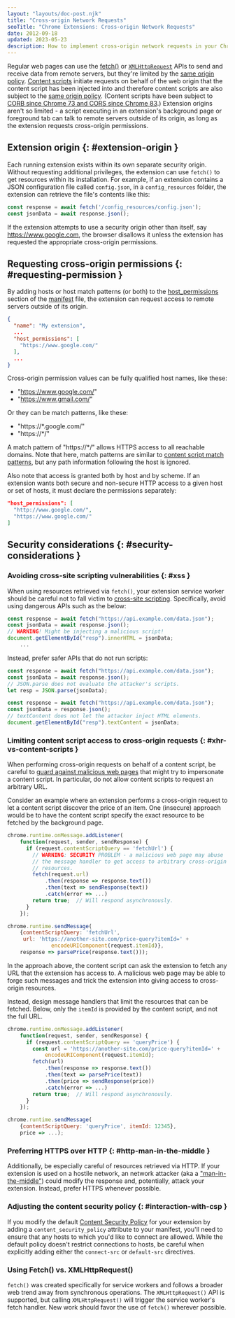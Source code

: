 ```yaml
---
layout: "layouts/doc-post.njk"
title: "Cross-origin Network Requests"
seoTitle: "Chrome Extensions: Cross-origin Network Requests"
date: 2012-09-18
updated: 2023-05-23
description: How to implement cross-origin network requests in your Chrome Extension.
---
```


Regular web pages can use the [fetch()][13] or [`XMLHttpRequest`][1] APIs to send and receive data from remote
servers, but they're limited by the [same origin policy][2]. [Content scripts][3] initiate requests
on behalf of the web origin that the content script has been injected into and therefore content
scripts are also subject to the [same origin policy][4]. (Content scripts have been subject to [CORB
since Chrome 73 and CORS since Chrome 83][5].) Extension origins aren't so limited - a script
executing in an extension's background page or foreground tab can talk to remote servers outside of
its origin, as long as the extension requests cross-origin permissions.

## Extension origin {: #extension-origin }

Each running extension exists within its own separate security origin. Without requesting additional
privileges, the extension can use `fetch()` to get resources within its installation. For
example, if an extension contains a JSON configuration file called `config.json`, in a
`config_resources` folder, the extension can retrieve the file's contents like this:

```js
const response = await fetch('/config_resources/config.json');
const jsonData = await response.json();
```

If the extension attempts to use a security origin other than itself, say https://www.google.com,
the browser disallows it unless the extension has requested the appropriate cross-origin
permissions.

## Requesting cross-origin permissions {: #requesting-permission }

By adding hosts or host match patterns (or both) to the [host_permissions][6] section of the
[manifest][7] file, the extension can request access to remote servers outside of its origin.

```json
{
  "name": "My extension",
  ...
  "host_permissions": [
    "https://www.google.com/"
  ],
  ...
}
```

Cross-origin permission values can be fully qualified host names, like these:

- "https://www.google.com/"
- "https://www.gmail.com/"

Or they can be match patterns, like these:

- "https://\*.google.com/"
- "https://\*/"

A match pattern of "https://\*/" allows HTTPS access to all reachable domains. Note that here, match
patterns are similar to [content script match patterns][8], but any path information following the
host is ignored.

Also note that access is granted both by host and by scheme. If an extension wants both secure and
non-secure HTTP access to a given host or set of hosts, it must declare the permissions separately:

```json
"host_permissions": [
  "http://www.google.com/",
  "https://www.google.com/"
]
```

## Security considerations {: #security-considerations }

### Avoiding cross-site scripting vulnerabilities {: #xss }

When using resources retrieved via `fetch()`, your extension service worker should be careful not to
fall victim to [cross-site scripting][9]. Specifically, avoid using dangerous APIs such as the
below:


```js
const response = await fetch("https://api.example.com/data.json");
const jsonData = await response.json();
// WARNING! Might be injecting a malicious script!
document.getElementById("resp").innerHTML = jsonData;
    ...
```

Instead, prefer safer APIs that do not run scripts:

```js
const response = await fetch("https://api.example.com/data.json");
const jsonData = await response.json();
// JSON.parse does not evaluate the attacker's scripts.
let resp = JSON.parse(jsonData);

```

```js
const response = await fetch("https://api.example.com/data.json");
const jsonData = response.json();
// textContent does not let the attacker inject HTML elements.
document.getElementById("resp").textContent = jsonData;

```

### Limiting content script access to cross-origin requests {: #xhr-vs-content-scripts }

When performing cross-origin requests on behalf of a content script, be careful to [guard against
malicious web pages][10] that might try to impersonate a content script. In particular, do not allow
content scripts to request an arbitrary URL.

Consider an example where an extension performs a cross-origin request to let a content script
discover the price of an item. One (insecure) approach would be to have the content script specify
the exact resource to be fetched by the background page.

```js
chrome.runtime.onMessage.addListener(
    function(request, sender, sendResponse) {
      if (request.contentScriptQuery == 'fetchUrl') {
        // WARNING: SECURITY PROBLEM - a malicious web page may abuse
        // the message handler to get access to arbitrary cross-origin
        // resources.
        fetch(request.url)
            .then(response => response.text())
            .then(text => sendResponse(text))
            .catch(error => ...)
        return true;  // Will respond asynchronously.
      }
    });
```

```js
chrome.runtime.sendMessage(
    {contentScriptQuery: 'fetchUrl',
     url: 'https://another-site.com/price-query?itemId=' +
              encodeURIComponent(request.itemId)},
    response => parsePrice(response.text()));
```

In the approach above, the content script can ask the extension to fetch any URL that the extension
has access to. A malicious web page may be able to forge such messages and trick the extension into
giving access to cross-origin resources.

Instead, design message handlers that limit the resources that can be fetched. Below, only the
`itemId` is provided by the content script, and not the full URL.

```js
chrome.runtime.onMessage.addListener(
    function(request, sender, sendResponse) {
      if (request.contentScriptQuery == 'queryPrice') {
        const url = 'https://another-site.com/price-query?itemId=' +
            encodeURIComponent(request.itemId);
        fetch(url)
            .then(response => response.text())
            .then(text => parsePrice(text))
            .then(price => sendResponse(price))
            .catch(error => ...)
        return true;  // Will respond asynchronously.
      }
    });
```

```js
chrome.runtime.sendMessage(
    {contentScriptQuery: 'queryPrice', itemId: 12345},
    price => ...);
```

### Preferring HTTPS over HTTP {: #http-man-in-the-middle }

Additionally, be especially careful of resources retrieved via HTTP. If your extension is used on a
hostile network, an network attacker (aka a ["man-in-the-middle"][11]) could modify the response
and, potentially, attack your extension. Instead, prefer HTTPS whenever possible.

### Adjusting the content security policy {: #interaction-with-csp }

If you modify the default [Content Security Policy][12] for your extension by adding a
`content_security_policy` attribute to your manifest, you'll need to ensure that any hosts to which
you'd like to connect are allowed. While the default policy doesn't restrict connections to hosts,
be careful when explicitly adding either the `connect-src` or `default-src` directives.

### Using  Fetch() vs. XMLHttpRequest()

`fetch()` was created specifically for service workers and follows a broader web trend away from synchronous operations. The `XMLHttpRequest()` API is supported, but calling `XMLHttpRequest()` will trigger the service worker's fetch handler. New work should favor the use of `fetch()` wherever possible.


[1]: https://www.w3.org/TR/XMLHttpRequest/
[2]: https://en.wikipedia.org/wiki/Same_origin_policy
[3]: /docs/extensions/mv3/content_scripts
[4]: https://en.wikipedia.org/wiki/Same_origin_policy
[5]: https://www.chromium.org/Home/chromium-security/extension-content-script-fetches
[6]: /docs/extensions/mv3/declare_permissions
[7]: /docs/extensions/mv3/manifest
[8]: /docs/extensions/mv3/match_patterns
[9]: https://en.wikipedia.org/wiki/Cross-site_scripting
[10]: /docs/extensions/mv3/security#content_scripts
[11]: https://en.wikipedia.org/wiki/Man-in-the-middle_attack
[12]: /docs/extensions/mv3/intro/mv3-migration/#content-security-policy
[13]: https://developer.mozilla.org/en-US/docs/Web/API/Fetch_API
